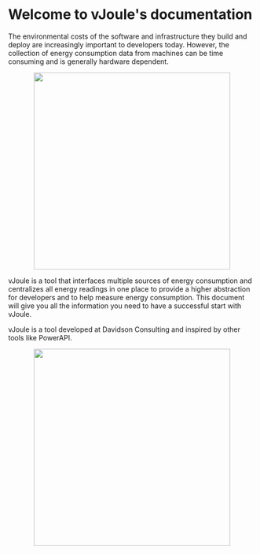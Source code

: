 # Welcome to vJoule's documentation

The environmental costs of the software and infrastructure they build and deploy
are increasingly important to developers today. However, the collection of
energy consumption data from machines can be time consuming and is generally
hardware dependent.

<style>
.custom-image { 
  width: 400px;
  height: auto;
  margin-left: auto;
  margin-right: auto;
  display: flex;
  justify-content: center;
}
</style>

<img src="images/computer.svg" class="custom-image">
 

vJoule is a tool that interfaces multiple sources of energy consumption and
centralizes all energy readings in one place to provide a higher abstraction for
developers and to help measure energy consumption. This document will give you
all the information you need to have a successful start with vJoule.

vJoule is a tool developed at Davidson Consulting and inspired by other tools
like PowerAPI.

<img src="images/vjoule_concept.svg" class="custom-image">
